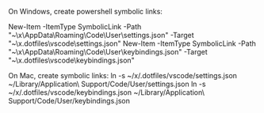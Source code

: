 On Windows, create powershell symbolic links:

New-Item -ItemType SymbolicLink -Path "~\x\AppData\Roaming\Code\User\settings.json" -Target "~\x\.dotfiles\vscode\settings.json"
New-Item -ItemType SymbolicLink -Path "~\x\AppData\Roaming\Code\User\keybindings.json" -Target "~\x\.dotfiles\vscode\keybindings.json"


On Mac, create symbolic links:
ln -s ~/x/.dotfiles/vscode/settings.json ~/Library/Application\ Support/Code/User/settings.json
ln -s ~/x/.dotfiles/vscode/keybindings.json ~/Library/Application\ Support/Code/User/keybindings.json
